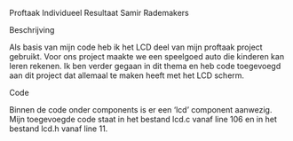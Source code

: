 Proftaak Individueel Resultaat Samir Rademakers

Beschrijving

Als basis van mijn code heb ik het LCD deel van mijn proftaak project gebruikt. Voor ons project maakte we een speelgoed auto die kinderen kan leren rekenen. Ik ben verder gegaan in dit thema en heb code toegevoegd aan dit project dat allemaal te maken heeft met het LCD scherm.

Code

Binnen de code onder components is er een ‘lcd’ component aanwezig. Mijn toegevoegde code staat in het bestand lcd.c vanaf line 106 en in het bestand lcd.h vanaf line 11.
